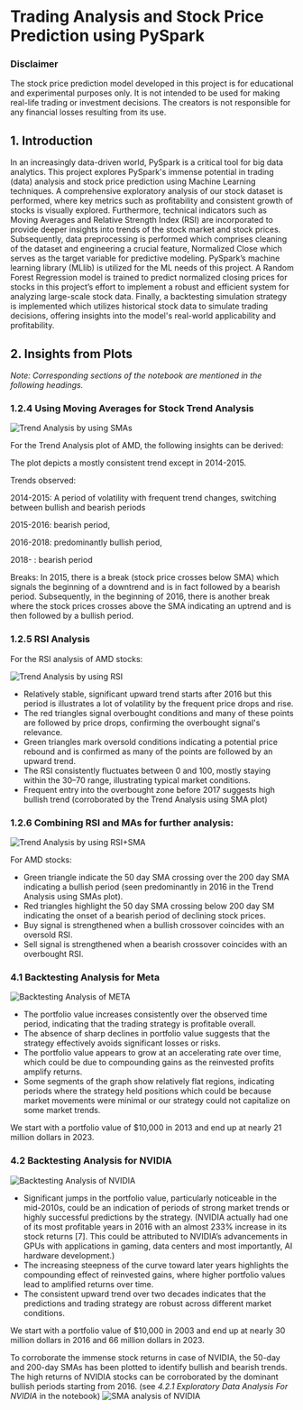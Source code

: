 # Trading Analysis and Stock Price Prediction using PySpark

### Disclaimer
The stock price prediction model developed in this project is for educational and experimental purposes only. It is not intended to be used for making real-life trading or investment decisions. The creators is not responsible for any financial losses resulting from its use.


## 1. Introduction 
In an increasingly data-driven world, PySpark is a critical tool for big data analytics. This project explores PySpark's immense potential in trading (data) analysis and stock price prediction using Machine Learning techniques. A comprehensive exploratory analysis of our stock dataset is performed, where key metrics such as profitability and consistent growth of stocks is visually explored. Furthermore, technical indicators such as Moving Averages and Relative Strength Index (RSI) are incorporated to provide deeper insights into trends of the stock market and stock prices. Subsequently, data preprocessing is performed which comprises cleaning of the dataset and engineering a crucial feature, Normalized Close which serves as the target variable for predictive modeling. PySpark’s machine learning library (MLlib) is utilized for the ML needs of this project. A Random Forest Regression model is trained to predict normalized closing prices for stocks in this project’s effort to implement a robust and efficient system for analyzing large-scale stock data. Finally,  a backtesting simulation strategy is implemented which utilizes historical stock data to simulate trading decisions, offering insights into the model's real-world applicability and profitability.


## 2. Insights from Plots 

_Note: Corresponding sections of the notebook are mentioned in the following headings._

### 1.2.4 Using Moving Averages for Stock Trend Analysis

![Trend Analysis by using SMAs](https://github.com/aratrika02/stock-analysis-project/blob/main/sma_amd.png)

For the Trend Analysis plot of AMD, the following insights can be derived:

The plot depicts a mostly consistent trend except in 2014-2015.

Trends observed: 

2014-2015: A period of volatility with frequent trend changes, switching between bullish and bearish periods

2015-2016: bearish period, 

2016-2018: predominantly bullish period,

2018- : bearish period

Breaks: In 2015, there is a break (stock price crosses below SMA)  which signals the beginning of a downtrend and is in fact followed by a bearish period.
Subsequently, in the beginning of 2016, there is another break where the stock prices crosses above the SMA indicating an uptrend and is then followed by a bullish period.


### 1.2.5 RSI Analysis
For the RSI analysis of AMD stocks:

![Trend Analysis by using RSI](https://github.com/aratrika02/stock-analysis-project/blob/main/rsi_amd.png)

* Relatively stable, significant upward trend starts after 2016 but this period is illustrates a lot of volatility by the frequent price drops and rise. 
* The red triangles signal overbought conditions and many of these points are followed by price drops, confirming the overbought signal's relevance.
* Green triangles mark oversold conditions indicating a potential price rebound and is confirmed as many of the points  are followed by an upward trend.
* The RSI consistently fluctuates between 0 and 100, mostly staying within the 30–70 range, illustrating typical market conditions.
* Frequent entry into the overbought zone before 2017 suggests high bullish trend (corroborated by the Trend Analysis using SMA plot)


### 1.2.6 Combining RSI and MAs for further analysis:

![Trend Analysis by using RSI+SMA](https://github.com/aratrika02/stock-analysis-project/blob/main/sma_rsi_amd.png)

For AMD stocks: 
- Green triangle indicate the 50 day SMA crossing over the 200 day SMA indicating a bullish period (seen predominantly in 2016 in the Trend Analysis using SMAs plot).
- Red triangles highlight the 50 day SMA crossing below 200 day SM indicating the onset of a bearish period of declining stock prices.
- Buy signal is strengthened when a bullish crossover coincides with an oversold RSI.
- Sell signal is strengthened when a bearish crossover coincides with an overbought RSI.


### 4.1 Backtesting Analysis for Meta

![Backtesting Analysis of META](https://github.com/aratrika02/stock-analysis-project/blob/main/meta.png)

- The portfolio value increases consistently over the observed time period, indicating that the trading strategy is profitable overall.
- The absence of sharp declines in portfolio value suggests that the strategy effectively avoids significant losses or risks.
- The portfolio value appears to grow at an accelerating rate over time, which could be due to compounding gains as the reinvested profits amplify returns.
- Some segments of the graph show relatively flat regions, indicating periods where the strategy held positions which could be because market movements were minimal or our strategy could not capitalize on some market trends.

We start with a portfolio value of $10,000 in 2013 and end up at nearly 21 million dollars in 2023.

### 4.2 Backtesting Analysis for NVIDIA
![Backtesting Analysis of NVIDIA](https://github.com/aratrika02/stock-analysis-project/blob/main/nvidia.png)

- Significant jumps in the portfolio value, particularly noticeable in the mid-2010s, could be an indication of periods of strong market trends or highly successful predictions by the strategy.
(NVIDIA actually had one of its most profitable years in 2016 with an almost 233% increase in its stock returns [7]. This could be attributed to NVIDIA’s advancements in GPUs with applications in gaming, data centers and most importantly, AI hardware development.)
- The increasing steepness of the curve toward later years highlights the compounding effect of reinvested gains, where higher portfolio values lead to amplified returns over time.
- The consistent upward trend over two decades indicates that the predictions and trading strategy are robust across different market conditions.

We start with a portfolio value of $10,000 in 2003 and end up at nearly 30 million dollars in 2016 and 66 million dollars in 2023. 

To corroborate the immense stock returns in case of NVIDIA, the 50-day and 200-day SMAs has been plotted to identify bullish and bearish trends. The high returns of NVIDIA stocks can be corroborated by the dominant bullish periods starting from 2016. (see _4.2.1 Exploratory Data Analysis For NVIDIA_ in the notebook)
![SMA analysis of NVIDIA](https://github.com/aratrika02/stock-analysis-project/blob/main/sma_nvidia.png)



